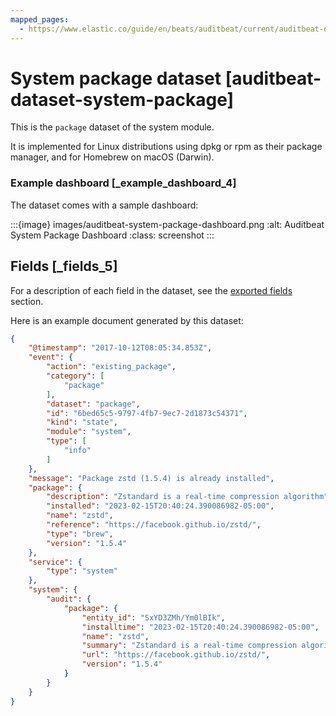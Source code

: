 ```yaml
---
mapped_pages:
  - https://www.elastic.co/guide/en/beats/auditbeat/current/auditbeat-dataset-system-package.html
---
```


# System package dataset [auditbeat-dataset-system-package]

This is the `package` dataset of the system module.

It is implemented for Linux distributions using dpkg or rpm as their package manager, and for Homebrew on macOS (Darwin).


### Example dashboard [_example_dashboard_4]

The dataset comes with a sample dashboard:

:::{image} images/auditbeat-system-package-dashboard.png
:alt: Auditbeat System Package Dashboard
:class: screenshot
:::

## Fields [_fields_5]

For a description of each field in the dataset, see the [exported fields](/reference/auditbeat/exported-fields-system.md) section.

Here is an example document generated by this dataset:

```json
{
    "@timestamp": "2017-10-12T08:05:34.853Z",
    "event": {
        "action": "existing_package",
        "category": [
            "package"
        ],
        "dataset": "package",
        "id": "6bed65c5-9797-4fb7-9ec7-2d1873c54371",
        "kind": "state",
        "module": "system",
        "type": [
            "info"
        ]
    },
    "message": "Package zstd (1.5.4) is already installed",
    "package": {
        "description": "Zstandard is a real-time compression algorithm",
        "installed": "2023-02-15T20:40:24.390086982-05:00",
        "name": "zstd",
        "reference": "https://facebook.github.io/zstd/",
        "type": "brew",
        "version": "1.5.4"
    },
    "service": {
        "type": "system"
    },
    "system": {
        "audit": {
            "package": {
                "entity_id": "SxYD3ZMh/Ym0lBIk",
                "installtime": "2023-02-15T20:40:24.390086982-05:00",
                "name": "zstd",
                "summary": "Zstandard is a real-time compression algorithm",
                "url": "https://facebook.github.io/zstd/",
                "version": "1.5.4"
            }
        }
    }
}
```


